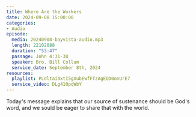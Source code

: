 ```yaml
---
title: Where Are the Workers
date: 2024-09-08 15:00:00
categories:
- Audio
episode:
  media: 20240908-bayvista-audio.mp3
  length: 22102088
  duration: "53:47"
  passage: John 4:31-38
  speaker: Bro. Bill Collum
  service_date: September 8th, 2024
resources:
  playlist: PLdltai4xtI5gXubEwfFTzAgEQD0onUrE7
  service_video: DLg410pqWbY
---
```

Today's message explains that our source of sustenance should be God's word, and we sould be eager to share that with the world.